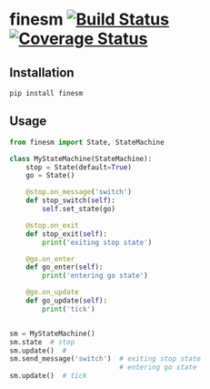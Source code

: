 # finesm [![Build Status](https://travis-ci.org/wesleyks/finesm.svg?branch=master)](https://travis-ci.org/wesleyks/finesm) [![Coverage Status](https://coveralls.io/repos/github/wesleyks/finesm/badge.svg?branch=master)](https://coveralls.io/github/wesleyks/finesm?branch=master)

## Installation

`pip install finesm`

## Usage

```python
from finesm import State, StateMachine

class MyStateMachine(StateMachine):
    stop = State(default=True)
    go = State()

    @stop.on_message('switch')
    def stop_switch(self):
        self.set_state(go)

    @stop.on_exit
    def stop_exit(self):
        print('exiting stop state')

    @go.on_enter
    def go_enter(self):
        print('entering go state')

    @go.on_update
    def go_update(self):
        print('tick')


sm = MyStateMachine()
sm.state  # stop
sm.update()  #
sm.send_message('switch')  # exiting stop state
                           # entering go state
sm.update()  # tick

```
